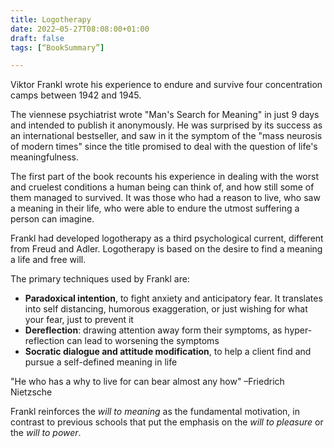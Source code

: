```yaml
---
title: Logotherapy
date: 2022–05-27T08:08:00+01:00
draft: false
tags: [“BookSummary”]

---
```


Viktor Frankl wrote his experience to endure and survive four concentration camps between 1942 and 1945.

The viennese psychiatrist wrote  "Man's Search for Meaning" in just 9 days and intended to publish it anonymously. He was surprised by its success as an international bestseller, and saw in it the symptom of the "mass neurosis of modern times" since the title promised to deal with the question of life's meaningfulness.

The first part of the book recounts his experience in dealing with the worst and cruelest conditions a human being can think of, and how still some of them managed to survived. It was those who had a reason to live, who saw a meaning in their life, who were able to endure the utmost suffering a person can imagine.

Frankl had developed logotherapy as a third psychological current, different from Freud and Adler. Logotherapy is based on the desire to find a meaning a life and free will.

The primary techniques used by Frankl are:
- **Paradoxical intention**, to fight anxiety and anticipatory fear. It translates into self distancing, humorous exaggeration, or just wishing for what your fear, just to prevent it
- **Dereflection**: drawing attention away form their symptoms, as hyper-reflection can lead to worsening the symptoms
- **Socratic dialogue and attitude modification**, to help a client find and pursue a self-defined meaning in life

"He who has a why to live for can bear almost any how"
–Friedrich Nietzsche

Frankl reinforces the _will to meaning_ as the fundamental motivation, in contrast to previous schools that put the emphasis on the _will to pleasure_ or the _will to power_.
